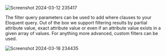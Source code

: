 ![Screenshot 2024-03-12 235417](https://github.com/GempitaRizki/Larashop/assets/38187462/efba8bf4-8acd-4f73-b09a-dd333e9260c0)


The filter query parameters can be used to add where clauses to your Eloquent query. Out of the box we support filtering results by partial attribute value, exact attribute value or even if an attribute value exists in a given array of values. For anything more advanced, custom filters can be used.

![Screenshot 2024-03-18 234435](https://github.com/GempitaRizki/Larashop/assets/38187462/639bc416-2bea-4b33-b22a-1c26a49b6aa9)
